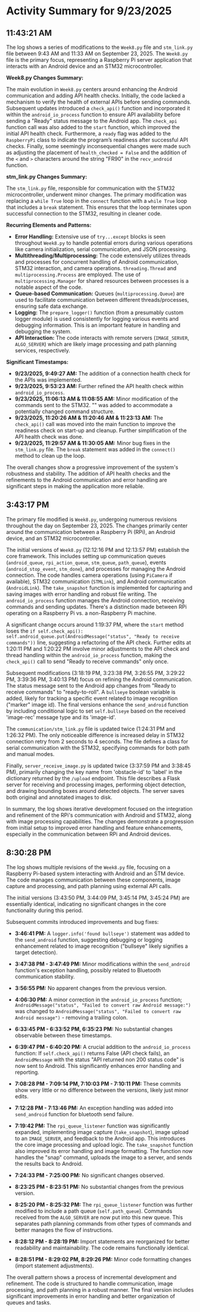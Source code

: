 # Activity Summary for 9/23/2025

## 11:43:21 AM
The log shows a series of modifications to the `Week8.py` file and `stm_link.py` file between 9:43 AM and 11:33 AM on September 23, 2025.  The `Week8.py` file is the primary focus, representing a Raspberry Pi server application that interacts with an Android device and an STM32 microcontroller.

**Week8.py Changes Summary:**

The main evolution in `Week8.py` centers around enhancing the Android communication and adding API health checks. Initially, the code lacked a mechanism to verify the health of external APIs before sending commands.  Subsequent updates introduced a `check_api()` function and incorporated it within the `android_io_process` function to ensure API availability before sending a "Ready" status message to the Android app. The `check_api` function call was also added to the `start` function, which improved the initial API health check.  Furthermore, a `ready` flag was added to the `RaspberryPi` class to indicate the program’s readiness after successful API checks.  Finally, some seemingly inconsequential changes were made such as adjusting the placement of `health_checked = False` and the addition of the `<` and `>` characters around the string "FR90" in the `recv_android` function.


**stm_link.py Changes Summary:**

The `stm_link.py` file, responsible for communication with the STM32 microcontroller, underwent minor changes. The primary modification was replacing a `while True` loop in the `connect` function with a `while True` loop that includes a `break` statement. This ensures that the loop terminates upon successful connection to the STM32, resulting in cleaner code.


**Recurring Elements and Patterns:**

* **Error Handling:** Extensive use of `try...except` blocks is seen throughout `Week8.py` to handle potential errors during various operations like camera initialization, serial communication, and JSON processing.
* **Multithreading/Multiprocessing:** The code extensively utilizes threads and processes for concurrent handling of Android communication, STM32 interaction, and camera operations.  `threading.Thread` and `multiprocessing.Process` are employed.  The use of  `multiprocessing.Manager` for shared resources between processes is a notable aspect of the code.
* **Queue-based Communication:**  Queues (`multiprocessing.Queue`) are used to facilitate communication between different threads/processes, ensuring safe data exchange.
* **Logging:**  The `prepare_logger()` function (from a presumably custom logger module) is used consistently for logging various events and debugging information.  This is an important feature in handling and debugging the system.
* **API Interaction:** The code interacts with remote servers (`IMAGE_SERVER`, `ALGO_SERVER`) which are likely image processing and path planning services, respectively.


**Significant Timestamps:**

* **9/23/2025, 9:49:27 AM:** The addition of a connection health check for the APIs was implemented.
* **9/23/2025, 9:53:23 AM:** Further refined the API health check within `android_io_process`.
* **9/23/2025, 11:06:13 AM & 11:08:55 AM:**  Minor modification of the commands sent to the STM32. "<FW10>" was added to accommodate a potentially changed command structure.
* **9/23/2025, 11:20:26 AM & 11:20:46 AM & 11:23:13 AM:**  The `check_api()` call was moved into the main function to improve the readiness check on start-up and cleanup.  Further simplification of the API health check was done.
* **9/23/2025, 11:29:57 AM & 11:30:05 AM:** Minor bug fixes in the `stm_link.py` file.  The `break` statement was added in the `connect()` method to clean up the loop.


The overall changes show a progressive improvement of the system's robustness and stability.  The addition of API health checks and the refinements to the Android communication and error handling are significant steps in making the application more reliable.


## 3:43:17 PM
The primary file modified is `Week8.py`, undergoing numerous revisions throughout the day on September 23, 2025.  The changes primarily center around the communication between a Raspberry Pi (RPi), an Android device, and an STM32 microcontroller.

The initial versions of `Week8.py` (12:12:16 PM and 12:13:57 PM) establish the core framework.  This includes setting up communication queues (`android_queue`, `rpi_action_queue`, `stm_queue`, `path_queue`), events (`android_stop_event`, `stm_done`), and processes for managing the Android connection.  The code handles camera operations (using `PiCamera` if available), STM32 communication (`STMLink`), and Android communication (`AndroidLink`). The `take_snapshot` function is implemented for capturing and saving images with error handling and robust file writing.  The `android_io_process` function manages the Android connection, receiving commands and sending updates.   There's a distinction made between RPi operating on a Raspberry Pi vs. a non-Raspberry Pi machine.

A significant change occurs around 1:19:37 PM, where the `start` method loses the `if self.check_api(): self.android_queue.put(AndroidMessage("status", "Ready to receive commands"))` line, suggesting a refactoring of the API check.  Further edits at 1:20:11 PM and 1:20:22 PM involve minor adjustments to the API check and thread handling within the `android_io_process` function, making the `check_api()` call to send "Ready to receive commands" only once.


Subsequent modifications (3:18:19 PM, 3:23:38 PM, 3:26:55 PM, 3:29:22 PM, 3:39:36 PM, 3:40:13 PM) focus on refining the Android communication.  The status message sent to the Android app changes from "Ready to receive commands" to "ready-to-roll".  A `bullseye` boolean variable is added, likely for tracking a specific event related to image recognition ("marker" image id). The final versions enhance the `send_android` function by including conditional logic to set `self.bullseye` based on the received 'image-rec' message type and its 'image-id'.

The `communication/stm_link.py` file is updated twice (1:24:31 PM and 1:26:32 PM).  The only noticeable difference is increased delay in STM32 connection retry from 2 seconds to 4 seconds. The file defines a class for serial communication with the STM32, specifying commands for both path and manual modes.

Finally, `server_receive_image.py` is updated twice (3:37:59 PM and 3:38:45 PM), primarily changing the key name from 'obstacle-id' to 'label' in the dictionary returned by the `/upload` endpoint. This file describes a Flask server for receiving and processing images, performing object detection, and drawing bounding boxes around detected objects.  The server saves both original and annotated images to disk.

In summary, the log shows iterative development focused on the integration and refinement of the RPi's communication with Android and STM32, along with image processing capabilities. The changes demonstrate a progression from initial setup to improved error handling and feature enhancements, especially in the communication between RPi and Android devices.


## 8:30:28 PM
The log shows multiple revisions of the `Week8.py` file, focusing on a Raspberry Pi-based system interacting with Android and an STM device.  The code manages communication between these components, image capture and processing, and path planning using external API calls.

The initial versions (3:43:50 PM, 3:44:09 PM, 3:45:14 PM, 3:45:24 PM) are essentially identical, indicating no significant changes in the core functionality during this period.

Subsequent commits introduced improvements and bug fixes:

* **3:46:41 PM:** A `logger.info('found bullseye')` statement was added to the `send_android` function, suggesting debugging or logging enhancement related to image recognition ("bullseye" likely signifies a target detection).

* **3:47:38 PM - 3:47:49 PM:** Minor modifications within the `send_android` function's exception handling, possibly related to Bluetooth communication stability.

* **3:56:55 PM:** No apparent changes from the previous version.


* **4:06:30 PM:** A minor correction in the `android_io_process` function; `AndroidMessage("status", "Failed to convert raw Android message:")` was changed to `AndroidMessage("status", "Failed to convert raw Android message")` - removing a trailing colon.


* **6:33:45 PM - 6:33:52 PM, 6:35:23 PM:** No substantial changes observable between these timestamps.

* **6:39:47 PM - 6:40:20 PM:**  A crucial addition to the `android_io_process` function:  If `self.check_api()` returns False (API check fails), an `AndroidMessage` with the status "API returned non 200 status code" is now sent to Android.  This significantly enhances error handling and reporting.

* **7:08:28 PM - 7:09:14 PM, 7:10:03 PM - 7:10:11 PM:**  These commits show very little or no difference between the versions, likely just minor edits.


* **7:12:28 PM - 7:13:46 PM:**  An exception handling was added into `send_android` function for bluetooth send failure.


* **7:19:42 PM:** The `rpi_queue_listener` function was significantly expanded, implementing image capture (`take_snapshot`), image upload to an `IMAGE_SERVER`, and feedback to the Android app. This introduces the core image processing and upload logic. The `take_snapshot` function also improved its error handling and image formatting.  The function now handles the "snap" command, uploads the image to a server, and sends the results back to Android.

* **7:24:33 PM - 7:25:00 PM:** No significant changes observed.

* **8:23:25 PM - 8:23:51 PM:** No substantial changes from the previous version.

* **8:25:20 PM - 8:25:32 PM:**  The `rpi_queue_listener` function was further modified to include a path queue (`self.path_queue`).  Commands received from the `ALGO_SERVER` are now put into this new queue. This separates path planning commands from other types of commands and better manages the flow of instructions.

* **8:28:12 PM - 8:28:19 PM:**  Import statements are reorganized for better readability and maintainability.  The code remains functionally identical.

* **8:28:51 PM - 8:29:02 PM, 8:29:26 PM:** Minor code formatting changes (import statement adjustments).


The overall pattern shows a process of incremental development and refinement. The code is structured to handle communication, image processing, and path planning in a robust manner.  The final version includes significant improvements in error handling and better organization of queues and tasks.

